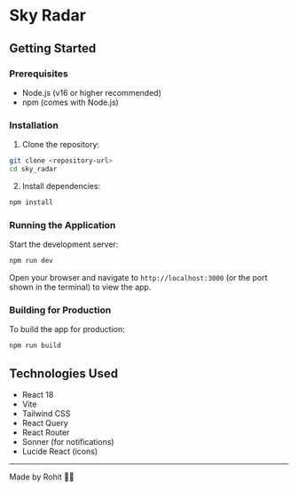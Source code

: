 # Sky Radar

## Getting Started

### Prerequisites

- Node.js (v16 or higher recommended)
- npm (comes with Node.js)

### Installation

1. Clone the repository:

```bash
git clone <repository-url>
cd sky_radar
```

2. Install dependencies:

```bash
npm install
```

### Running the Application

Start the development server:

```bash
npm run dev
```

Open your browser and navigate to `http://localhost:3000` (or the port shown in the terminal) to view the app.

### Building for Production

To build the app for production:

```bash
npm run build
```


## Technologies Used

- React 18
- Vite
- Tailwind CSS
- React Query
- React Router
- Sonner (for notifications)
- Lucide React (icons)

---

Made by Rohit 🐱‍🏍
